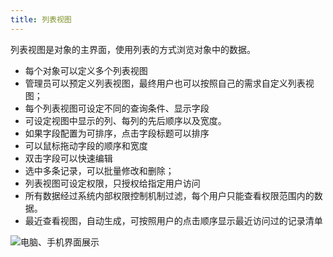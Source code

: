 ```yaml
---
title: 列表视图
---
```


列表视图是对象的主界面，使用列表的方式浏览对象中的数据。

- 每个对象可以定义多个列表视图
- 管理员可以预定义列表视图，最终用户也可以按照自己的需求自定义列表视图；
- 每个列表视图可设定不同的查询条件、显示字段
- 可设定视图中显示的列、每列的先后顺序以及宽度。
- 如果字段配置为可排序，点击字段标题可以排序
- 可以鼠标拖动字段的顺序和宽度
- 双击字段可以快速编辑
- 选中多条记录，可以批量修改和删除；
- 列表视图可设定权限，只授权给指定用户访问
- 所有数据经过系统内部权限控制机制过滤，每个用户只能查看权限范围内的数据。
- 最近查看视图，自动生成，可按照用户的点击顺序显示最近访问过的记录清单

![电脑、手机界面展示](/assets/mac_mobile_list.png)
